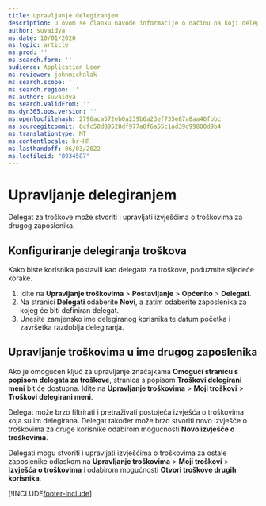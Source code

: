 ```yaml
---
title: Upravljanje delegiranjem
description: U ovom se članku navode informacije o načinu na koji delegat za troškove može izraditi izvješća o troškovima i upravljati njima za drugog zaposlenika.
author: suvaidya
ms.date: 10/01/2020
ms.topic: article
ms.prod: ''
ms.search.form: ''
audience: Application User
ms.reviewer: johnmichalak
ms.search.scope: ''
ms.search.region: ''
ms.author: suvaidya
ms.search.validFrom: ''
ms.dyn365.ops.version: ''
ms.openlocfilehash: 2796aca572eb0a239b6a23ef735e87a8aa46fbbc
ms.sourcegitcommit: 6cfc50d89528df977a8f6a55c1ad39d99800d9b4
ms.translationtype: MT
ms.contentlocale: hr-HR
ms.lasthandoff: 06/03/2022
ms.locfileid: "8934587"
---
```

# <a name="manage-delegation"></a>Upravljanje delegiranjem
Delegat za troškove može stvoriti i upravljati izvješćima o troškovima za drugog zaposlenika.

## <a name="configuring-expense-delegation"></a>Konfiguriranje delegiranja troškova

Kako biste korisnika postavili kao delegata za troškove, poduzmite sljedeće korake. 
1. Idite na **Upravljanje troškovima** > **Postavljanje** > **Općenito** > **Delegati**. 
2. Na stranici **Delegati** odaberite **Novi**, a zatim odaberite zaposlenika za kojeg će biti definiran delegat. 
3. Unesite zamjensko ime delegiranog korisnika te datum početka i završetka razdoblja delegiranja.

## <a name="manage-expenses-on-behalf-of-another-employee"></a>Upravljanje troškovima u ime drugog zaposlenika

Ako je omogućen ključ za upravljanje značajkama **Omogući stranicu s popisom delegata za troškove**, stranica s popisom **Troškovi delegirani meni** bit će dostupna. Idite na **Upravljanje troškovima** > **Moji troškovi** > **Troškovi delegirani meni**.

Delegat može brzo filtrirati i pretraživati postojeća izvješća o troškovima koja su im delegirana. Delegat također može brzo stvoriti novo izvješće o troškovima za druge korisnike odabirom mogućnosti **Novo izvješće o troškovima**.

Delegati mogu stvoriti i upravljati izvješćima o troškovima za ostale zaposlenike odlaskom na **Upravljanje troškovima** > **Moji troškovi** > **Izvješća o troškovima** i odabirom mogućnosti **Otvori troškove drugih korisnika**.


[!INCLUDE[footer-include](../includes/footer-banner.md)]